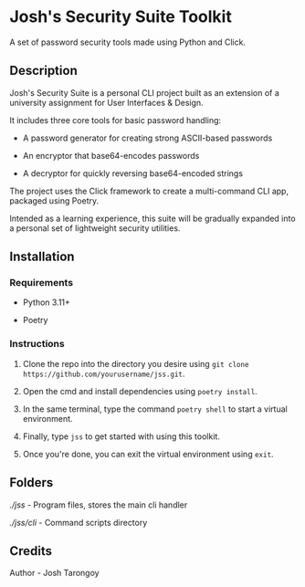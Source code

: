# Josh's Security Suite Toolkit
A set of password security tools made using Python and Click.

## Description
Josh's Security Suite is a personal CLI project built as an extension of a university assignment for User Interfaces & Design.

It includes three core tools for basic password handling:

* A password generator for creating strong ASCII-based passwords

* An encryptor that base64-encodes passwords

* A decryptor for quickly reversing base64-encoded strings

The project uses the Click framework to create a multi-command CLI app, packaged using Poetry.

Intended as a learning experience, this suite will be gradually expanded into a personal set of lightweight security utilities.


## Installation

### Requirements

* Python 3.11+

* Poetry

### Instructions

1. Clone the repo into the directory you desire using `git clone https://github.com/yourusername/jss.git`.

2. Open the cmd and install dependencies using `poetry install`.

3. In the same terminal, type the command `poetry shell` to start a virtual environment.

4. Finally, type `jss` to get started with using this toolkit.

5. Once you're done, you can exit the virtual environment using `exit`.

## Folders

*./jss* - Program files, stores the main cli handler

*./jss/cli* - Command scripts directory

## Credits
Author - Josh Tarongoy
